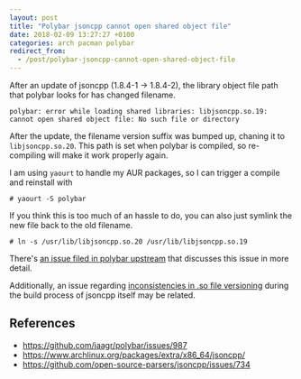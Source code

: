 ```yaml
---
layout: post
title: "Polybar jsoncpp cannot open shared object file"
date: 2018-02-09 13:27:27 +0100
categories: arch pacman polybar
redirect_from:
  - /post/polybar-jsoncpp-cannot-open-shared-object-file
---
```


After an update of jsoncpp (1.8.4-1 -> 1.8.4-2), the library object file path that polybar looks for has changed filename.

    polybar: error while loading shared libraries: libjsoncpp.so.19: cannot open shared object file: No such file or directory

After the update, the filename version suffix was bumped up, chaning it to `libjsoncpp.so.20`. This path is set when polybar is compiled, so re-compiling will make it work properly again.

I am using `yaourt` to handle my AUR packages, so I can trigger a compile and reinstall with

    # yaourt -S polybar

If you think this is too much of an hassle to do, you can also just symlink the new file back to the old filename.

    # ln -s /usr/lib/libjsoncpp.so.20 /usr/lib/libjsoncpp.so.19

There's [an issue filed in polybar upstream](https://github.com/jaagr/polybar/issues/987) that discusses this issue in more detail.

Additionally, an issue regarding [inconsistencies in .so file versioning](https://github.com/open-source-parsers/jsoncpp/issues/734) during the build process of jsoncpp itself may be related.

## References
- https://github.com/jaagr/polybar/issues/987
- https://www.archlinux.org/packages/extra/x86_64/jsoncpp/
- https://github.com/open-source-parsers/jsoncpp/issues/734